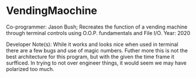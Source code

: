 # VendingMaochine
Co-programmer: Jason Bush; Recreates the function of a vending machine through terminal controls using O.O.P. fundamentals and File I/O.
Year: 2020

Developer Note(s):
While it works and looks nice when used in terminal there are a few bugs and use of magic numbers. Futher more this is not the best 
architecture for this program, but with the given the time frame it surfficed. In trying to not over engineer things, it would seem
we may have polarized too much.
